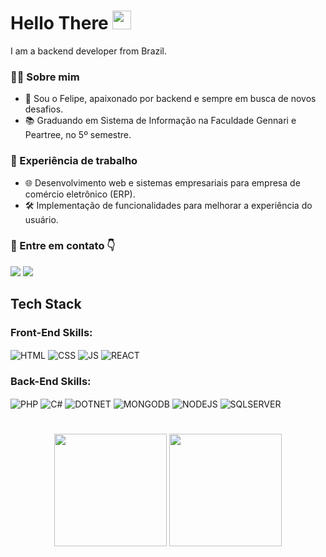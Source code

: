 # Hello There <img src="https://media.giphy.com/media/hvRJCLFzcasrR4ia7z/giphy.gif" width="30">
I am a backend developer from Brazil.

### 👨‍💻 Sobre mim
- 🚀 Sou o Felipe, apaixonado por backend e sempre em busca de novos desafios.
- 📚 Graduando em Sistema de Informação na Faculdade Gennari e Peartree, no 5º semestre.

### 🔨 Experiência de trabalho
- 🌐 Desenvolvimento web e sistemas empresariais para empresa de comércio eletrônico (ERP).
- 🛠 Implementação de funcionalidades para melhorar a experiência do usuário.

### 🔗 Entre em contato 👇
<div> 
  <a href="https://www.instagram.com/felipescolaa/" target="_blank"><img src="https://img.shields.io/badge/-Instagram-%23E4405F?style=for-the-badge&logo=instagram&logoColor=white" target="_blank"></a>
  <a href="https://www.linkedin.com/in/felipescola/" target="_blank" ><img src="https://img.shields.io/badge/-LinkedIn-%230077B5?style=for-the-badge&logo=linkedin&logoColor=white" ></a> 
</div>

## Tech Stack
### Front-End Skills:
<div>
<img align="center" alt="HTML" src="https://img.shields.io/badge/HTML5-E34F26?style=for-the-badge&logo=html5&logoColor=white">
<img align="center" alt="CSS" src="https://img.shields.io/badge/CSS3-1572B6?style=for-the-badge&logo=css3&logoColor=white">
<img align="center" alt="JS" src="https://img.shields.io/badge/JavaScript-F7DF1E?style=for-the-badge&logo=javascript&logoColor=black">
<img align="center" alt="REACT" src="https://img.shields.io/badge/React-20232A?style=for-the-badge&logo=react&logoColor=61DAFB">
</div>

### Back-End Skills:
<div>
  <img align="center" alt="PHP" src="https://img.shields.io/badge/PHP-777BB4?style=for-the-badge&logo=php&logoColor=white">
  <img align="center" alt="C#" src="https://img.shields.io/badge/C%23-239120?style=for-the-badge&logo=c-sharp&logoColor=white">
  <img align="center" alt="DOTNET" src="https://img.shields.io/badge/.NET-5C2D91?style=for-the-badge&logo=.net&logoColor=white">
  <img align="center" alt="MONGODB" src="https://img.shields.io/badge/MongoDB-%234ea94b.svg?style=for-the-badge&logo=mongodb&logoColor=white">
  <img align="center" alt="NODEJS" src="https://img.shields.io/badge/Node.js-43853D?style=for-the-badge&logo=node.js&logoColor=white">
  <img align="center" alt="SQLSERVER" src="https://img.shields.io/badge/Microsoft%20SQL%20Server-CC2927?style=for-the-badge&logo=microsoft%20sql%20server&logoColor=white">
  
</div>

#

<div align="center">
  <img height="180em" src="https://github-readme-stats.vercel.app/api?username=felipinhoscola&theme=dracula&show_icons=true"/>
  <img height="180em" src="https://github-readme-stats.vercel.app/api/top-langs/?username=felipinhoscola&layout=compact&langs_count=7&theme=dracula"/>
</div>

